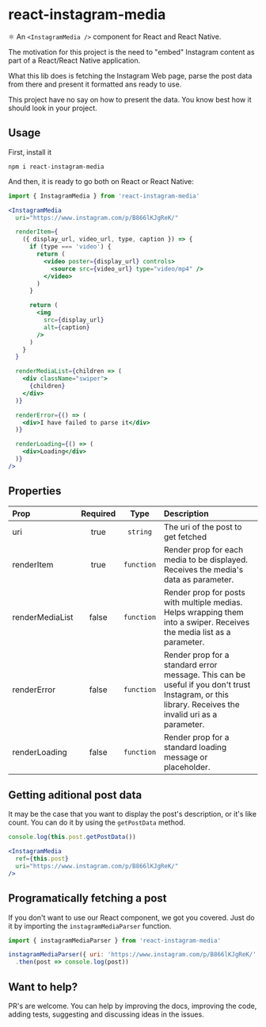 # react-instagram-media
⚛️ An `<InstagramMedia />` component for React and React Native.

The motivation for this project is the need to "embed" Instagram content as part of a React/React Native application.

What this lib does is fetching the Instagram Web page, parse the post data from there and present it formatted ans ready to use.

This project have no say on how to present the data. You know best how it should look in your project.

## Usage

First, install it

`npm i react-instagram-media`

And then, it is ready to go both on React or React Native:

```jsx
import { InstagramMedia } from 'react-instagram-media'

<InstagramMedia
  uri="https://www.instagram.com/p/B866lKJgReK/"

  renderItem={
    ({ display_url, video_url, type, caption }) => {
      if (type === 'video') {
        return (
          <video poster={display_url} controls>
            <source src={video_url} type="video/mp4" />
          </video>
        )
      }

      return (
        <img
          src={display_url}
          alt={caption}
        />
      )
    }
  }

  renderMediaList={children => (
    <div className="swiper">
      {children}
    </div>
  )}

  renderError={() => (
    <div>I have failed to parse it</div>
  )}

  renderLoading={() => (
    <div>Loading</div>
  )}
/>
```

## Properties

| Prop           |     Required     |   Type   | Description                                                                                                 |
| :------------- | :-------------: | :------: | :---------------------------------------------------------------------------------------------------------- |
| uri             |      true       |  `string`    | The uri of the post to get fetched  |
| renderItem      |      true       |  `function`  | Render prop for each media to be displayed. Receives the media's data as parameter.|
| renderMediaList |     false       | `function`   | Render prop for posts with multiple medias. Helps wrapping them into a swiper. Receives the media list as a parameter. |
| renderError   |      false      |  `function`  | Render prop for a standard error message. This can be useful if you don't trust Instagram, or this library. Receives the invalid uri as a parameter. |
| renderLoading       |      false      |  `function`  | Render prop for a standard loading message or placeholder. |

## Getting aditional post data

It may be the case that you want to display the post's description, or it's like count. You can do it by using the `getPostData` method.

```jsx
console.log(this.post.getPostData())

<InstagramMedia
  ref={this.post}
  uri="https://www.instagram.com/p/B866lKJgReK/"
/>
```

## Programatically fetching a post

If you don't want to use our React component, we got you covered. Just do it by importing the `instagramMediaParser` function.

```js
import { instagramMediaParser } from 'react-instagram-media'

instagramMediaParser({ uri: 'https://www.instagram.com/p/B866lKJgReK/' })
  .then(post => console.log(post))
```

## Want to help?

PR's are welcome. You can help by improving the docs, improving the code, adding tests, suggesting and discussing ideas in the issues.